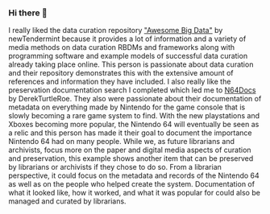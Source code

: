 ### Hi there 👋

<!--
**SneakyNinja2017/SneakyNinja2017** is a ✨ _special_ ✨ repository because its `README.md` (this file) appears on your GitHub profile.

Here are some ideas to get you started:

- 🔭 I’m currently attending Drexel University.
- 🌱 I’m currently obtaining my Master's Degree in Librarianship and Information Science.
--!>
I really liked the data curation repository <a href="https://github.com/newTendermint/awesome-bigdata.git">"Awesome Big Data"</a> by newTendermint because it provides a lot of information and a variety of media methods on data curation RBDMs and frameworks along with programming software and example models of successful data curation already taking place online. This person is passionate about data curation and their repository demonstrates this with the extensive amount of references and information they have included. 

I also really like the preservation documentation search I completed which led me to <a href="https://github.com/DerekTurtleRoe/n64docs.github.io.git">N64Docs</a> by DerekTurtleRoe. They also were passionate about their documentation of metadata on everything made by Nintendo for the game console that is slowly becoming a rare game system to find. With the new playstations and Xboxes becoming more popular, the Nintendo 64 will eventually be seen as a relic and this person has made it their goal to document the importance Nintendo 64 had on many people. While we, as future librarians and archivists, focus more on the paper and digital media aspects of curation and preservation, this example shows another item that can be preserved by librarians or archivists if they chose to do so. From a librarian perspective, it could focus on the metadata and records of the Nintendo 64 as well as on the people who helped create the system. Documentation of what it looked like, how it worked, and what it was popular for could also be managed and curated by librarians. 

